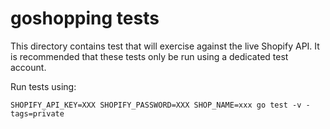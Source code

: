 # goshopping tests #

This directory contains test that will exercise against the live Shopify API.
It is recommended that these tests only be run using a dedicated test account.

Run tests using:
    
<!--     SHOPIFY_ACCESS_TOKEN=XXX go test -v -tags=oauth

and/or  -->

    SHOPIFY_API_KEY=XXX SHOPIFY_PASSWORD=XXX SHOP_NAME=xxx go test -v -tags=private